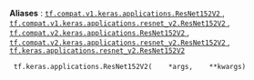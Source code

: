 **Aliases** : [ `tf.compat.v1.keras.applications.ResNet152V2` ](/api_docs/python/tf/keras/applications/ResNet152V2), [ `tf.compat.v1.keras.applications.resnet_v2.ResNet152V2` ](/api_docs/python/tf/keras/applications/ResNet152V2), [ `tf.compat.v2.keras.applications.ResNet152V2` ](/api_docs/python/tf/keras/applications/ResNet152V2), [ `tf.compat.v2.keras.applications.resnet_v2.ResNet152V2` ](/api_docs/python/tf/keras/applications/ResNet152V2), [ `tf.keras.applications.resnet_v2.ResNet152V2` ](/api_docs/python/tf/keras/applications/ResNet152V2)

```
 tf.keras.applications.ResNet152V2(    *args,    **kwargs) 
```

